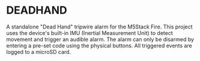 # DEADHAND
A standalone "Dead Hand" tripwire alarm for the M5Stack Fire. This project uses the device's built-in IMU (Inertial Measurement Unit) to detect movement and trigger an audible alarm. The alarm can only be disarmed by entering a pre-set code using the physical buttons. All triggered events are logged to a microSD card.
